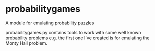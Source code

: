 # probabilitygames
A module for emulating probability puzzles

probabilitygames.py contains tools to work with some well known probability problems e.g.
the first one I've created is for emulating the Monty Hall problem.
